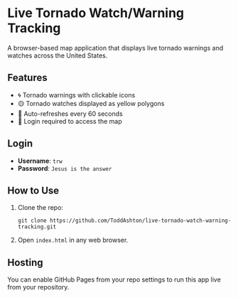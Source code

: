# Live Tornado Watch/Warning Tracking

A browser-based map application that displays live tornado warnings and watches across the United States.

## Features

- 🌀 Tornado warnings with clickable icons
- 🟡 Tornado watches displayed as yellow polygons
- 🔁 Auto-refreshes every 60 seconds
- 🔐 Login required to access the map

## Login

- **Username**: `trw`
- **Password**: `Jesus is the answer`

## How to Use

1. Clone the repo:
   ```
   git clone https://github.com/ToddAshton/live-tornado-watch-warning-tracking.git
   ```

2. Open `index.html` in any web browser.

## Hosting

You can enable GitHub Pages from your repo settings to run this app live from your repository.

